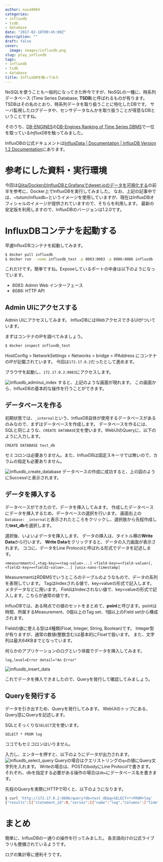 ```yaml
---
author: nasa9084
categories:
- influxdb
- tsdb
- database
date: "2017-02-18T09:45:00Z"
description: ""
draft: false
cover:
  image: images/influxdb.png
slug: play_influxdb
tags:
- influxdb
- tsdb
- database
title: InfluxDBを触ってみた
---
```



NoSQLを使うことも一般的になってきた昨今ですが、NoSQLの一種に、時系列データベース (Time Series Database; **TSDB**)と呼ばれるものが有ります。
TSDBはその名のとおり、時系列データを取り扱うことに特化したDBです。
サーバ監視したログデータや、センサデータなんかを取り扱うことが得意なDBということですね。

そのうち、[DB-ENGINES](http://db-engines.com/)の[DB-Engines Ranking of Time Series DBMS](http://db-engines.com/en/ranking/time+series+dbms)で一位を取っている*InfluxDB*を触ってみました。

InfluxDBの公式ドキュメントは[InfluxData | Documentation | InfluxDB Version 1.2 Documentation](https://docs.influxdata.com/influxdb/v1.0/)にあります。

# 参考にした資料・実行環境
今回は[Qiita/DockerのInfluxDBとGrafanaでdweet.ioのデータを可視化する](http://qiita.com/masato/items/eab9f76f21cbfd7c9b92)の前半を参考に、Docker上でInfluxDBを実行してみました。
なお、上記の記事中では、~tutum/influxdb~というイメージを使用していますが、現在はInfluxDBオフィシャルのイメージが提供されていますので、そちらを利用します。
最新の安定版を利用しますので、InfluxDBのバージョンは1.2.0です。

# InfluxDBコンテナを起動する
早速InfluxDBコンテナを起動してみます。
``` bash
$ docker pull influxdb
$ docker run --name influxdb_test -p 8083:8083 -p 8086:8086 influxdb
```

これだけです。簡単ですね。Exposeしているポートの中身は以下のようになっています。
* 8083: Admin Web インターフェース
* 8086: HTTP API

## Admin UIにアクセスする
Admin UIにアクセスしてみます。
InfluxDBにはWebアクセスできるUIがついています。

まずはコンテナのIPを調べてみましょう。
``` bash
$ docker inspect influxdb_test
```
HostConfig > NetworkSettings > Networks > bridge > IPAddress にコンテナのIPが記載されています。
今回は`172.17.0.2`だったとして進めます。

ブラウザを起動し、`172.17.0.2:8083`にアクセスします。

![influxdb_adminui_index](images/influxdb_adminui_index.png)
すると、上記のような画面が現れます。
この画面から、InfluxDBの基本的な操作を行うことができます。

## データベースを作る
初期状態では、`_internal`という、InfluxDB自体が使用するデータベースがあるのみなので、まずはデータベースを作成します。
データベースを作るには、SQLと同じような、`CREATE DATABASE`文を使います。WebUIのQueryに、以下のように入力します。
```
CREATE DATABASE test_db
```
セミコロンは必要ありません。また、InfluxDBは固定スキーマでは無いので、カラムの指定も必要ありません。

![influxdb_create_database](images/influxdb_create_database.png)
データベースの作成に成功すると、上の図のようにSuccess!と表示されます。

## データを挿入する
データベースができたので、データを挿入してみます。
作成したデータベースにデータを挿入するため、データベースの選択を行います。
画面右上の`Database: _internal`と表示されたところをクリックし、選択肢から先程作成した**test_db**を選択します。

選択後、いよいよデータを挿入します。
データの挿入は、タイトル横の**Write Data**から行います。
**Write Data**をクリックすると、データの入力画面が表示されます。
ココに、データをLine Protocolと呼ばれる形式でデータを記述します。
```
<measurement>[,<tag-key>=<tag-value>...] <field-key>=<field-value>[,<field2-key>=<field2-value>...] [unix-nano-timestamp]
```

MeasurementはRDBMSでいうところのテーブルのようなもので、データの系列を表現しています。
TagはIndexされる値で、key=valueの形式で記入します。メタデータなどに用います。
FieldはIndexされない値で、key=valueの形式で記入します。こちらが通常の値です。

InfluxDBでは、ある時点での値のセットをまとめて、**point**と呼びます。pointは時間、所属するMeasurement、0個以上のTag set、1個以上のField setから構成されます。

Fieldの値に使える型は4種類(Float, Integer, String, Boolean)です。
Integer型が有りますが、通常の数値(整数含む)は基本的にFloatで扱います。
また、文字列は最大64KBまでとなっています。

何らかのアプリケーションのログという体裁でデータを挿入してみます。
```
log,level=Error detail="An Error"
```
![influxdb_insert_data](images/influxdb_insert_data.png)

これでデータを挿入できましたので、Queryを発行して確認してみましょう。

## Queryを発行する
データを引き出すため、Queryを発行してみます。
WebUIのトップにある、Query窓にQueryを記述します。

SQLとそっくりな`SELECT`文を使います。
```
SELECT * FROM log
```
ココでもセミコロンはいりません。

入力し、エンターを押すと、以下のようにデータが出力されます。
![influxdb_select_query](images/influxdb_select_query.png)
Queryの場合はクエリストリングの`q=`の値にQuery文字列を入れます。
Writeの場合は、POSTのbodyにLine Protocolで書きます。
それぞれ、dbを指定する必要がある操作の場合は`db=`にデータベース名を書きます。

先程のQueryを実際にHTTPで叩くと、以下のようになります。
``` bash
$ curl 'http://172.17.0.2:8086/query?db=test_db&q=SELECT+*+FROM+log'
{"results":[{"statement_id":0,"series":[{"name":"log","columns":["time","detail","level"],"values":[["2017-02-18T09:21:45.251016378Z","An Error","Error"]]}]}]}
```

# まとめ
簡単に、InfluxDBの一通りの操作を行ってみました。
各言語向けの公式ライブラリも整備されているようです。

ログの集計等に便利そうです。

